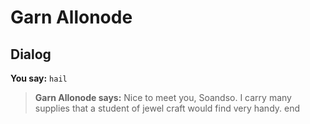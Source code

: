 # Garn Allonode


## Dialog

**You say:** `hail`



>**Garn Allonode says:** Nice to meet you, Soandso.  I carry many supplies that a student of jewel craft would find very handy.
end
